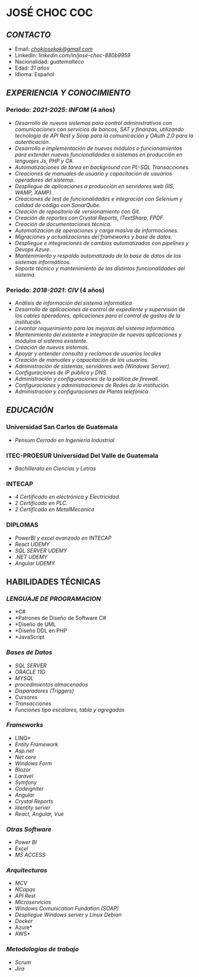 # **JOSÉ CHOC COC**
## *CONTACTO*
+ Email: *chokjosekok@gmail.com*
+ LinkedIn: *linkedin.com/in/josé-choc-880b9959*
+ Nacionalidad: *guatemalteco*
+ Edad: *31 años*
+ Idioma: Español
## *EXPERIENCIA Y CONOCIMIENTO*
### Periodo: *2021-2025*: *INFOM* (4 años)
+ *Desarrollo de nuevos sistemas para control administrativos con comunicaciones con servicios de bancos, SAT y finanzas, utilizando tecnología de API Rest y Soap para la comunicación y OAuth 2.0 para la autenticación.*
+ *Desarrollo e implementación de nuevos módulos o funcionamientos para extender nuevas funcionalidades a sistemas en producción en lenguajes Js, PHP y C#.*
+ *Automatizaciones de tarea en background con PL-SQL Transacciones.*
+ *Creaciones de manuales de usuario y capacitación de usuarios operadores del sistema.*
+ *Despliegue de aplicaciones a producción en servidores web (IIS, WAMP, XAMP).*
+ *Creaciones de test de funcionalidades e integración con Selenium y calidad de código con SonarQube.*
+ *Creación de repositorio de versionamiento con Git.*
+ *Creación de reportes con Crystal Reports, ITextSharp, FPDF.*
+ *Creación de documentaciones técnica.*
+ *Automatización de operaciones y carga masiva de informaciones.*
+ *Migraciones y actualizaciones del frameworks y base de datos.*
+ *Despliegue e integraciones de cambios automatizados con pipelines y Devops Azure.*
+ *Mantenimiento y respaldo automatizado de la base de datos de los sistemas informáticos.*
+ *Soporte técnico y mantenimiento de las distintas funcionalidades del sistema.*

### Periodo: *2018-2021*: *CIV* (4 años)
+ *Análisis de información del sistema informática*
+ *Desarrollo de aplicaciones de control de expediente y supervisión de los cables operadores, aplicaciones para el control de gastos de la institución.*
+ *Levantar requerimiento para las mejoras del sistema informática.*
+ *Mantenimiento del existente e integración de nuevas aplicaciones y módulos al sistema existente.*
+ *Creación de nuevos sistemas.*
+ *Apoyar y entender consulta y reclamos de usuarios locales*
+ *Creación de manuales y capacitación de los usuarios.*
+ *Administración de sistemas, servidores web (Windows Server).*
+ *Configuraciones de IP pública y DNS.*
+ *Administración y configuraciones de la política de firewall.*
+ *Configuraciones y administraciones de Redes de la institución.*
+ *Administración y configuraciones de Planta telefónica*
  
## *EDUCACIÓN*
### Universidad San Carlos de Guatemala
+ *Pensum Cerrado en Ingeniería Industrial*
### ITEC-PROESUR Universidad Del Valle de Guatemala
+ *Bachillerato en Ciencias y Letras*
### INTECAP
+ *4 Certificado en electrónica y Electricidad.*
+ *2 Certificado en PLC.*
+ *2 Certificado en MetalMecanica*
### DIPLOMAS
+ *PowerBI y excel avanzado en INTECAP*
+ *React UDEMY*
+ *SQL SERVER UDEMY*
+ *.NET UDEMY*
+ *Angular UDEMY*

## HABILIDADES TÉCNICAS

### *LENGUAJE DE PROGRAMACION*
+ *C#
+ *Patrones de Diseño de Software C#
+ *Diseño de UML
+ *Diseño DDL en PHP
+ *JavaScript
### *Bases de Datos*
+ *SQL SERVER*
+ *ORACLE 11G*
+ *MYSQL*
+ *procedimientos almacenados*
+ *Disparadores (Triggers)*
+ *Cursores*
+ *Transacciones*
+ *Funciones tipo escalares, tabla y agregadas*
  
### *Frameworks*
+ LINQ*
+ *Entity Framework*
+ *Asp.net*
+ *Net core*
+ *Windows Form*
+ *Blazor*
+ *Laravel*
+ *Symfony*
+ *Codeigniter*
+ *Angular*
+ *Crystal Reports*
+ *Identity server*
+ *React, Angular, Vue*
### *Otras Software*
+ *Power BI*
+ *Excel*
+ *MS ACCESS*

### *Arquitecturas*
+ *MCV*
+ *NCapas*
+ *API Rest*
+ *Microservicios*
+ *Windows Comunication Fundation (SOAP)*
+ *Despliegue Windows server y Linux Debian*
+ *Docker*
+ Azure*
+ AWS*
### *Metodologías de trabajo*
+ *Scrum*
+ *Jira*
